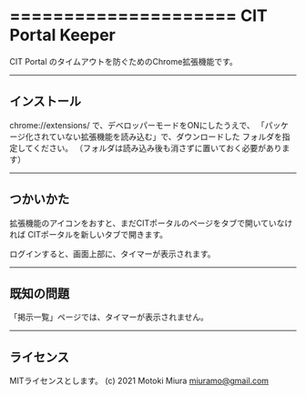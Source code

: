 =====================
  CIT Portal Keeper
=====================

CIT Portal のタイムアウトを防ぐためのChrome拡張機能です。

----------------
  インストール
----------------

chrome://extensions/  で、デベロッパーモードをONにしたうえで、
「パッケージ化されていない拡張機能を読み込む」で、ダウンロードした
フォルダを指定してください。
（フォルダは読み込み後も消さずに置いておく必要があります）

----------------
  つかいかた
----------------

拡張機能のアイコンをおすと、まだCITポータルのページをタブで開いていなければ
CITポータルを新しいタブで開きます。

ログインすると、画面上部に、タイマーが表示されます。

---------------
  既知の問題
---------------

「掲示一覧」ページでは、タイマーが表示されません。

------------------
  ライセンス
------------------

MITライセンスとします。
(c) 2021 Motoki Miura <miuramo@gmail.com>



